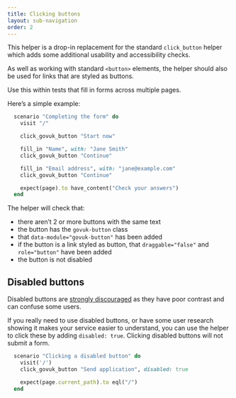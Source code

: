 ```yaml
---
title: Clicking buttons
layout: sub-navigation
order: 2
---
```


This helper is a drop-in replacement for the standard `click_button` helper which adds some additional usability and accessibility checks.

As well as working with standard `<button>` elements, the helper should also be used for links that are styled as buttons.

Use this within tests that fill in forms across multiple pages.

Here’s a simple example:

```ruby
  scenario "Completing the form" do
    visit "/"

    click_govuk_button "Start now"

    fill_in "Name", with: "Jane Smith"
    click_govuk_button "Continue"

    fill_in "Email address", with: "jane@example.com"
    click_govuk_button "Continue"

    expect(page).to have_content("Check your answers")
  end
```

The helper will check that:

* there aren’t 2 or more buttons with the same text
* the button has the `govuk-button` class
* that `data-module="govuk-button"` has been added
* if the button is a link styled as button, that `draggable="false"` and `role="button"` have been added
* the button is not disabled

## Disabled buttons

Disabled buttons are [strongly discouraged](https://design-system.service.gov.uk/components/button/#disabled-buttons) as they have poor contrast and can confuse some users.

If you really need to use disabled buttons, or have some user research showing it makes your service easier to understand, you can use the helper to click these by adding `disabled: true`. Clicking disabled buttons will not submit a form.

```ruby
  scenario "Clicking a disabled button" do
    visit('/')
    click_govuk_button "Send application", disabled: true

    expect(page.current_path).to eql("/")
  end
```
